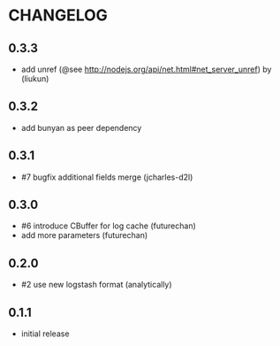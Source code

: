 # CHANGELOG

## 0.3.3
 
 - add unref (@see http://nodejs.org/api/net.html#net_server_unref) by (liukun)

## 0.3.2

 - add bunyan as peer dependency

## 0.3.1

 - #7 bugfix additional fields merge (jcharles-d2l)

## 0.3.0

 - #6 introduce CBuffer for log cache (futurechan)
 - add more parameters (futurechan)


## 0.2.0 

 - #2 use new logstash format (analytically)

## 0.1.1

 - initial release